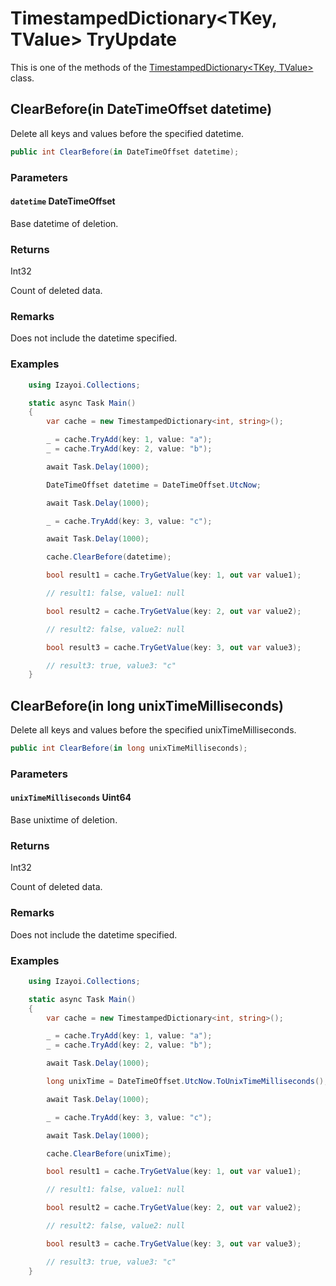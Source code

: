 # TimestampedDictionary<TKey, TValue> TryUpdate

This is one of the methods of the [TimestampedDictionary<TKey, TValue>](TimestampedDictionary.md) class.

## ClearBefore(in DateTimeOffset datetime)

Delete all keys and values before the specified datetime.

~~~csharp
public int ClearBefore(in DateTimeOffset datetime);
~~~

### Parameters

#### `datetime` DateTimeOffset

Base datetime of deletion.

### Returns

Int32

Count of deleted data.

### Remarks

Does not include the datetime specified.

### Examples

~~~csharp
    using Izayoi.Collections;

    static async Task Main()
    {
        var cache = new TimestampedDictionary<int, string>();

        _ = cache.TryAdd(key: 1, value: "a");
        _ = cache.TryAdd(key: 2, value: "b");

        await Task.Delay(1000);

        DateTimeOffset datetime = DateTimeOffset.UtcNow;

        await Task.Delay(1000);

        _ = cache.TryAdd(key: 3, value: "c");

        await Task.Delay(1000);

        cache.ClearBefore(datetime);

        bool result1 = cache.TryGetValue(key: 1, out var value1);

        // result1: false, value1: null

        bool result2 = cache.TryGetValue(key: 2, out var value2);

        // result2: false, value2: null

        bool result3 = cache.TryGetValue(key: 3, out var value3);

        // result3: true, value3: "c"
    }
~~~

## ClearBefore(in long unixTimeMilliseconds)

Delete all keys and values before the specified unixTimeMilliseconds.

~~~csharp
public int ClearBefore(in long unixTimeMilliseconds);
~~~

### Parameters

#### `unixTimeMilliseconds` Uint64

Base unixtime of deletion.

### Returns

Int32

Count of deleted data.

### Remarks

Does not include the datetime specified.

### Examples

~~~csharp
    using Izayoi.Collections;

    static async Task Main()
    {
        var cache = new TimestampedDictionary<int, string>();

        _ = cache.TryAdd(key: 1, value: "a");
        _ = cache.TryAdd(key: 2, value: "b");

        await Task.Delay(1000);

        long unixTime = DateTimeOffset.UtcNow.ToUnixTimeMilliseconds();

        await Task.Delay(1000);

        _ = cache.TryAdd(key: 3, value: "c");

        await Task.Delay(1000);

        cache.ClearBefore(unixTime);

        bool result1 = cache.TryGetValue(key: 1, out var value1);

        // result1: false, value1: null

        bool result2 = cache.TryGetValue(key: 2, out var value2);

        // result2: false, value2: null

        bool result3 = cache.TryGetValue(key: 3, out var value3);

        // result3: true, value3: "c"
    }
~~~
